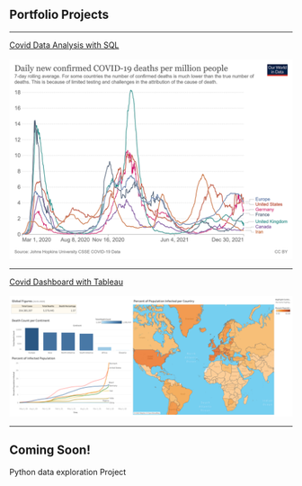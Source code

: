 ## Portfolio Projects

---

[Covid Data Analysis with SQL](sql_project.md)
<br><br>
<img src="images/coronavirus-data-explorer.png?raw=true"/>

---

[Covid Dashboard with Tableau](tableau_project.md)
<br><br>
<img src="images/Covid Dashboard.png?raw=true"/>

---
## Coming Soon!
Python data exploration  Project

<!--- [Python Project](python_project.md)
<br><br>
<img src="images/dummy_thumbnail.jpg?raw=true"/> -->
